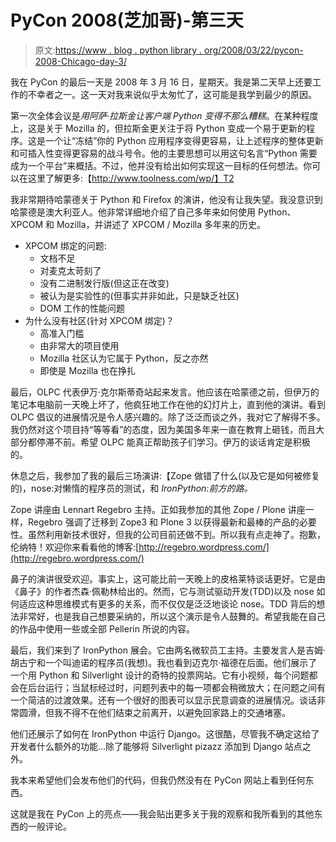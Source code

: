 # PyCon 2008(芝加哥)-第三天

> 原文:[https://www . blog . python library . org/2008/03/22/pycon-2008-Chicago-day-3/](https://www.blog.pythonlibrary.org/2008/03/22/pycon-2008-chicago-day-3/)

我在 PyCon 的最后一天是 2008 年 3 月 16 日，星期天。我是第二天早上还要工作的不幸者之一。这一天对我来说似乎太匆忙了，这可能是我学到最少的原因。

第一次全体会议是*用阿萨·拉斯金让客户端 Python 变得不那么糟糕*。在某种程度上，这是关于 Mozilla 的，但拉斯金更关注于将 Python 变成一个易于更新的程序。这是一个让“冻结”你的 Python 应用程序变得更容易，让上述程序的整体更新和可插入性变得更容易的战斗号令。他的主要思想可以用这句名言“Python 需要成为一个平台”来概括。不过，他并没有给出如何实现这一目标的任何想法。你可以在这里了解更多:【http://www.toolness.com/wp/】T2

我非常期待哈蒙德关于 Python 和 Firefox 的演讲，他没有让我失望。我没意识到哈蒙德是澳大利亚人。他非常详细地介绍了自己多年来如何使用 Python、XPCOM 和 Mozilla，并讲述了 XPCOM / Mozilla 多年来的历史。

*   XPCOM 绑定的问题:
    *   文档不足
    *   对麦克太苛刻了
    *   没有二进制发行版(但这正在改变)
    *   被认为是实验性的(但事实并非如此，只是缺乏社区)
    *   DOM 工作的性能问题
*   为什么没有社区(针对 XPCOM 绑定)？
    *   高准入门槛
    *   由非常大的项目使用
    *   Mozilla 社区认为它属于 Python，反之亦然
    *   即使是 Mozilla 也在挣扎

最后，OLPC 代表伊万·克尔斯蒂奇站起来发言。他应该在哈蒙德之前，但伊万的笔记本电脑前一天晚上坏了，他疯狂地工作在他的幻灯片上，直到他的演讲。看到 OLPC 倡议的进展情况是令人感兴趣的。除了泛泛而谈之外，我对它了解得不多。我仍然对这个项目持“等等看”的态度，因为美国多年来一直在教育上砸钱，而且大部分都停滞不前。希望 OLPC 能真正帮助孩子们学习。伊万的谈话肯定是积极的。

休息之后，我参加了我的最后三场演讲:【Zope 做错了什么(以及它是如何被修复的)，nose:对懒惰的程序员的测试，和 *IronPython:前方的路。*

Zope 讲座由 Lennart Regebro 主持。正如我参加的其他 Zope / Plone 讲座一样，Regebro 强调了迁移到 Zope3 和 Plone 3 以获得最新和最棒的产品的必要性。虽然利用新技术很好，但我的公司目前还做不到。所以我有点走神了。抱歉，伦纳特！欢迎你来看看他的博客:[http://regebro.wordpress.com/](http://regebro.wordpress.com/)

鼻子的演讲很受欢迎。事实上，这可能比前一天晚上的皮格莱特谈话更好。它是由《鼻子》的作者杰森·佩勒林给出的。然而，它与测试驱动开发(TDD)以及 nose 如何适应这种思维模式有更多的关系，而不仅仅是泛泛地谈论 nose。TDD 背后的想法非常好，也是我自己想要采纳的，所以这个演示是令人鼓舞的。希望我能在自己的作品中使用一些或全部 Pellerin 所说的内容。

最后，我们来到了 IronPython 展会。它由两名微软员工主持。主要发言人是吉姆·胡古宁和一个叫迪诺的程序员(我想)。我也看到迈克尔·福德在后面。他们展示了一个用 Python 和 Silverlight 设计的奇特的投票网站。它有小视频，每个问题都会在后台运行；当鼠标经过时，问题列表中的每一项都会稍微放大；在问题之间有一个简洁的过渡效果。还有一个很好的图表可以显示民意调查的进展情况。谈话非常圆滑，但我不得不在他们结束之前离开，以避免回家路上的交通堵塞。

他们还展示了如何在 IronPython 中运行 Django。这很酷，尽管我不确定这给了开发者什么额外的功能...除了能够将 Silverlight pizazz 添加到 Django 站点之外。

我本来希望他们会发布他们的代码，但我仍然没有在 PyCon 网站上看到任何东西。

这就是我在 PyCon 上的亮点——我会贴出更多关于我的观察和我所看到的其他东西的一般评论。